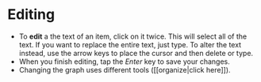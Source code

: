 # Editing

- To **edit** a the text of an item, click on it twice. This will select all of the text. If you want to replace the entire text, just type. To alter the text instead, use the arrow keys to place the cursor and then delete or type.
- When you finish editing, tap the _Enter_ key to save your changes.
- Changing the graph uses different tools ([[organize|click here]]).
